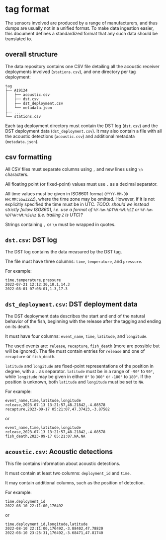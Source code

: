 # tag format

The sensors involved are produced by a range of manufacturers, and thus dumps are usually not in a unified format. To make data ingestion easier, this document defines a standardized format that any such data should be translated to.

## overall structure

The data repository contains one CSV file detailing all the acoustic receiver deployments involved (`stations.csv`), and one directory per tag deployment:

```
tag
├── A19124
│   ├── acoustic.csv
│   ├── dst.csv
│   ├── dst_deployment.csv
│   └── metadata.json
├── ...
└── stations.csv
```

Each tag deployment directory must contain the DST log (`dst.csv`) and the DST deployment data (`dst_deployment.csv`). It may also contain a file with all the acoustic detections (`acoustic.csv`) and additional metadata (`metadata.json`).

## csv formatting

All CSV files must separate columns using `,` and new lines using `\n` characters.

All floating point (or fixed-point) values must use `.` as a decimal separator.

All time values must be given in ISO8601 format (`YYYY-MM-DD HH:MM:SS±ZZZZ`), where the time zone may be omitted. However, if it is not explicitly specified the time must be in UTC. _TODO: should we instead strictly follow ISO8601, i.e. use a format of `%Y-%m-%DT%H:%M:%SZ` or `%Y-%m-%DT%H:%M:%S±%z` (i.e. trailing `Z` is UTC)?_

Strings containing `,` or `\n` must be wrapped in quotes.

## `dst.csv`: DST log

The DST log contains the data measured by the DST tag.

The file must have three columns: `time`, `temperature`, and `pressure`.

For example:

```csv
time,temperature,pressure
2022-07-21 12:12:30,10.1,14.3
2022-08-01 07:08:01,1.3,17.3
```

## `dst_deployment.csv`: DST deployment data

The DST deployment data describes the start and end of the natural behavior of the fish, beginning with the release after the tagging and ending on its death.

It must have four columns: `event_name`, `time`, `latitude`, and `longitude`.

The used events are: `release`, `recapture`, `fish_death` (more are possible but will be ignored). The file must contain entries for `release` and one of `recapture` or `fish_death`.

`latitude` and `longitude` are fixed-point representations of the position in degree, with a `.` as separator. `latitude` must be in a range of `-90°` to `90°`, while `longitude` may be given in either `0°` to `360°` or `-180°` to `180°`. If the position is unknown, both `latitude` and `longitude` must be set to `NA`.

For example:

```csv
event_name,time,latitude,longitude
release,2023-07-13 13:21:57,48.21842,-4.08578
recapture,2023-09-17 05:21:07,47.37423,-3.87582
```

or

```csv
event_name,time,latitude,longitude
release,2023-07-13 13:21:57,48.21842,-4.08578
fish_death,2023-09-17 05:21:07,NA,NA
```

## `acoustic.csv`: Acoustic detections

This file contains information about acoustic detections.

It must contain at least two columns: `deployment_id` and `time`.

It may contain additional columns, such as the position of detection.

For example:

```csv
time,deployment_id
2022-08-10 22:11:00,176492
```

or

```csv
time,deployment_id,longitude,latitude
2022-08-10 22:11:00,176492,-3.88402,47.78820
2022-08-10 23:25:31,176492,-3.68471,47.81740
```

